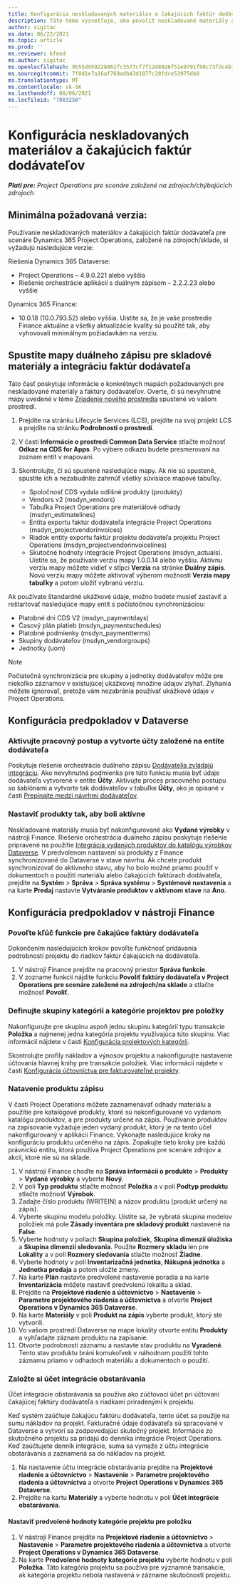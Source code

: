 ```yaml
---
title: Konfigurácia neskladovaných materiálov a čakajúcich faktúr dodávateľov
description: Táto téma vysvetľuje, ako povoliť neskladované materiály a čakajúce faktúry dodávateľa.
author: sigitac
ms.date: 06/22/2021
ms.topic: article
ms.prod: ''
ms.reviewer: kfend
ms.author: sigitac
ms.openlocfilehash: 9b55d959228062fc3577cf7f12d8926f51e9791f98c73fdc4b78251312a8a77a
ms.sourcegitcommit: 7f8d1e7a16af769adb43d1877c28fdce53975db8
ms.translationtype: MT
ms.contentlocale: sk-SK
ms.lasthandoff: 08/06/2021
ms.locfileid: "7003250"
---
```

# <a name="configure-non-stocked-materials-and-pending-vendor-invoices"></a>Konfigurácia neskladovaných materiálov a čakajúcich faktúr dodávateľov

_**Platí pre:** Project Operations pre scenáre založené na zdrojoch/chýbajúcich zdrojoch_

## <a name="minimum-version-requirement"></a>Minimálna požadovaná verzia:

Používanie neskladovaných materiálov a čakajúcich faktúr dodávateľa pre scenáre Dynamics 365 Project Operations, založené na zdrojoch/sklade, si vyžadujú nasledujúce verzie:

Riešenia Dynamics 365 Dataverse:

- Project Operations – 4.9.0.221 alebo vyššia
- Riešenie orchestrácie aplikácií s duálnym zápisom – 2.2.2.23 alebo vyššie

Dynamics 365 Finance:
- 10.0.18 (10.0.793.52) alebo vyššia. Uistite sa, že je vaše prostredie Finance aktuálne a všetky aktualizácie kvality sú použité tak, aby vyhovovali minimálnym požiadavkám na verziu.

## <a name="run-dual-write-maps-for-non-stocked-materials-and-vendor-invoice-integration"></a>Spustite mapy duálneho zápisu pre skladové materiály a integráciu faktúr dodávateľa

Táto časť poskytuje informácie o konkrétnych mapách požadovaných pre neskladované materiály a faktúry dodávateľov. Overte, či sú nevyhnutné mapy uvedené v téme [Zriadenie nového prostredia](../environment/resource-provision-new-environment.md#run-project-operations-dual-write-maps) spustené vo vašom prostredí.

1. Prejdite na stránku Lifecycle Services (LCS), prejdite na svoj projekt LCS a prejdite na stránku **Podrobnosti o prostredí**.
2. V časti **Informácie o prostredí Common Data Service** stlačte možnosť **Odkaz na CDS for Apps**. Po výbere odkazu budete presmerovaní na zoznam entít v mapovaní.
3. Skontrolujte, či sú spustené nasledujúce mapy. Ak nie sú spustené, spustite ich a nezabudnite zahrnúť všetky súvisiace mapové tabuľky.

    - Spoločnosť CDS vydala odlišné produkty (produkty)
    - Vendors v2 (msdyn_vendors)
    - Tabuľka Project Operations pre materiálové odhady (msdyn_estimatelines)
    - Entita exportu faktúr dodávateľa integrácie Project Operations (msdyn_projectvendorinvoices)
    - Riadok entity exportu faktúr projektu dodávateľa projektu Project Operations (msdyn_projectvendorinvoicelines)
    - Skutočné hodnoty integrácie Project Operations (msdyn_actuals). Uistite sa, že používate verziu mapy 1.0.0.14 alebo vyššiu. Aktívnu verziu mapy môžete vidieť v stĺpci **Verzia** na stránke **Duálny zápis**. Novú verziu mapy môžete aktivovať výberom možnosti **Verzia mapy tabuľky** a potom uložiť vybranú verziu.

Ak používate štandardné ukážkové údaje, možno budete musieť zastaviť a reštartovať nasledujúce mapy entít s počiatočnou synchronizáciou:
  - Platobné dni CDS V2 (msdyn_paymentdays)
  - Časový plán platieb (msdyn_paymentschedules)
  - Platobné podmienky (msdyn_paymentterms)
  - Skupiny dodávateľov (msdyn_vendorgroups)
  - Jednotky (uom)

> [!NOTE]
> Počiatočná synchronizácia pre skupiny a jednotky dodávateľov môže pre niekoľko záznamov v existujúcej ukážkovej množine údajov zlyhať. Zlyhania môžete ignorovať, pretože vám nezabránia používať ukážkové údaje v Project Operations.

## <a name="configure-prerequisites-in-dataverse"></a>Konfigurácia predpokladov v Dataverse

### <a name="activate-workflow-to-create-accounts-based-on-vendor-entity"></a>Aktivujte pracovný postup a vytvorte účty založené na entite dodávateľa

Poskytuje riešenie orchestrácie duálneho zápisu [Dodávatelia zvládajú integráciu](/dynamics365/fin-ops-core/dev-itpro/data-entities/dual-write/vendor-mapping). Ako nevyhnutná podmienka pre túto funkciu musia byť údaje dodávateľa vytvorené v entite **Účty**. Aktivujte proces pracovného postupu so šablónami a vytvorte tak dodávateľov v tabuľke **Účty**, ako je opísané v časti [Prepínajte medzi návrhmi dodávateľov](/dynamics365/fin-ops-core/dev-itpro/data-entities/dual-write/vendor-switch).

### <a name="set-products-to-be-created-as-active"></a>Nastaviť produkty tak, aby boli aktívne

Neskladované materiály musia byť nakonfigurované ako **Vydané výrobky** v nástroji Finance. Riešenie orchestrácia duálneho zápisu poskytuje riešenie pripravené na použitie [Integrácia vydaných produktov do katalógu výrobkov Dataverse](/dynamics365/fin-ops-core/dev-itpro/data-entities/dual-write/product-mapping). V predvolenom nastavení sú produkty z Finance synchronizované do Dataverse v stave návrhu. Ak chcete produkt synchronizovať do aktívneho stavu, aby ho bolo možné priamo použiť v dokumentoch o použití materiálu alebo čakajúcich faktúrach dodávateľa, prejdite na **Systém** > **Správa** > **Správa systému** > **Systémové nastavenia** a na karte **Predaj** nastavte **Vytváranie produktov v aktívnom stave** na **Áno**.

## <a name="configure-prerequisites-in-finance"></a>Konfigurácia predpokladov v nástroji Finance

### <a name="enable-the-feature-key-for-pending-vendor-invoices"></a>Povoľte kľúč funkcie pre čakajúce faktúry dodávateľa

Dokončením nasledujúcich krokov povoľte funkčnosť pridávania podrobností projektu do riadkov faktúr čakajúcich na dodávateľa.

1. V nástroji Finance prejdite na pracovný priestor **Správa funkcie**.
2. V zozname funkcií nájdite funkciu **Povoliť faktúry dodávateľa v Project Operations pre scenáre založené na zdrojoch/na sklade** a stlačte možnosť **Povoliť**.

### <a name="define-category-groups-and-project-categories-for-items"></a>Definujte skupiny kategórií a kategórie projektov pre položky

Nakonfigurujte pre skupinu aspoň jednu skupinu kategórií typu transakcie **Položka** a najmenej jedna kategória projektu využívajúca túto skupinu. Viac informácií nájdete v časti [Konfigurácia projektových kategórií](../project-accounting/configure-project-categories.md#category-groups).

Skontrolujte profily nákladov a výnosov projektu a nakonfigurujte nastavenie účtovania hlavnej knihy pre transakcie položiek. Viac informácií nájdete v časti [Konfigurácia účtovníctva pre fakturovateľné projekty](../project-accounting/configure-accounting-billable-projects.md).

### <a name="set-up-a-write-in-product"></a>Natavenie produktu zápisu

V časti Project Operations môžete zaznamenávať odhady materiálu a použitie pre katalógové produkty, ktoré sú nakonfigurované vo vydanom katalógu produktov, a pre produkty určené na zápis. Používanie produktov na zapisovanie vyžaduje jeden vydaný produkt, ktorý je na tento účel nakonfigurovaný v aplikácii Finance. Vykonajte nasledujúce kroky na konfiguráciu produktu určeného na zápis. Zopakujte tieto kroky pre každú právnickú entitu, ktorá používa Project Operations pre scenáre zdrojov a akcií, ktoré nie sú na sklade.

1. V nástroji Finance choďte na **Správa informácií o produkte** > **Produkty** > **Vydané výrobky** a vyberte **Nový**.
2. V poli **Typ produktu** stlačte možnosť **Položka** a v poli **Podtyp produktu** stlačte možnosť **Výrobok**.
3. Zadajte číslo produktu (WRITEIN) a názov produktu (produkt určený na zápis).
4. Vyberte skupinu modelu položky. Uistite sa, že vybratá skupina modelov položiek má pole **Zásady inventára pre skladový produkt** nastavené na **False**.
5. Vyberte hodnoty v poliach **Skupina položiek**, **Skupina dimenzií úložiska** a **Skupina dimenzií sledovania**. Použite **Rozmery skladu** len pre **Lokality** a v poli **Rozmery sledovania** stlačte možnosť **Žiadne**.
6. Vyberte hodnoty v poli **Inventarizačná jednotka**, **Nákupná jednotka** a **Jednotka predaja** a potom uložte zmeny.
7. Na karte **Plán** nastavte predvolené nastavenie poradia a na karte **Inventarizácia** môžete nastaviť predvolenú lokalitu a sklad.
8. Prejdite na **Projektové riadenie a účtovníctvo** > **Nastavenie** > **Parametre projektového riadenia a účtovníctva** a otvorte **Project Operations v Dynamics 365 Dataverse**. 
9. Na karte **Materiály** v poli **Produkt na zápis** vyberte produkt, ktorý ste vytvorili.
10. Vo vašom prostredí Dataverse na mape lokality otvorte entitu **Produkty** a vyhľadajte záznam produktu na zapísanie. 
11. Otvorte podrobnosti záznamu a nastavte stav produktu na **Vyradené**. Tento stav produktu bráni komukoľvek v náhodnom použití tohto záznamu priamo v odhadoch materiálu a dokumentoch o použití.

### <a name="set-up-a-procurement-integration-account"></a>Založte si účet integrácie obstarávania

Účet integrácie obstarávania sa používa ako zúčtovací účet pri účtovaní čakajúcej faktúry dodávateľa s riadkami priradenými k projektu.

Keď systém zaúčtuje čakajúcu faktúru dodávateľa, tento účet sa použije na sumu nákladov na projekt. Fakturačné údaje dodávateľa sú spracované v Dataverse a vytvorí sa zodpovedajúci skutočný projekt. Informácie zo skutočného projektu sa pridajú do denníka integrácie Project Operations. Keď zaúčtujete denník integrácie, suma sa vymaže z účtu integrácie obstarávania a zaznamená sa do nákladov na projekt.

1. Na nastavenie účtu integrácie obstarávania prejdite na **Projektové riadenie a účtovníctvo** > **Nastavenie** > **Parametre projektového riadenia a účtovníctva** a otvorte **Project Operations v Dynamics 365 Dataverse**. 
2. Prejdite na kartu **Materiály** a vyberte hodnotu v poli **Účet integrácie obstarávania**.

#### <a name="set-up-project-category-defaults-for-an-item"></a>Nastaviť predvolené hodnoty kategórie projektu pre položku

1. V nástroji Finance prejdite na **Projektové riadenie a účtovníctvo** > **Nastavenie** > **Parametre projektového riadenia a účtovníctva** a otvorte **Project Operations v Dynamics 365 Dataverse**. 
2. Na karte **Predvolené hodnoty kategórie projektu** vyberte hodnotu v poli **Položka**. Táto kategória projektu sa používa pre významné transakcie, ak kategória projektu nebola nastavená v zázname skutočností projektu.

